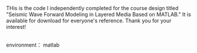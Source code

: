 ## 
THis is the code I independently completed for the course design titled "Seismic Wave Forward Modeling in Layered Media Based on MATLAB."
It is available for download for everyone's reference. 
Thank you for your interest!

##
environment：
matlab
